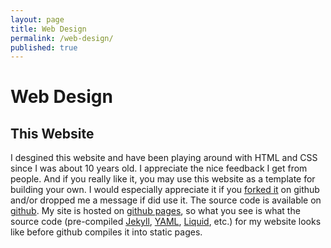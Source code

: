 ```yaml
---
layout: page
title: Web Design
permalink: /web-design/
published: true
---
```


# Web Design

## This Website

I desgined this website and have been playing around with HTML and CSS since I was about 10 years old. I appreciate the nice feedback I get from people. And if you really like it, you may use this website as a template for building your own. I would especially appreciate it if you <a href="//github.com/oliviaguest/oliviaguest.github.io#fork-destination-box">forked it</a> on github and/or dropped me a message if did use it. The source code is available on <a href="//github.com/oliviaguest/oliviaguest.github.io">github</a>. My site is hosted on <a href="//pages.github.com/">github pages</a>, so what you see is what the source code (pre-compiled <a href="//jekyllrb.com/">Jekyll</a>, <a href="//yaml.org/">YAML</a>, <a href="//github.com/Shopify/liquid/wiki">Liquid</a>, etc.) for my website looks like before github compiles it into static pages.
